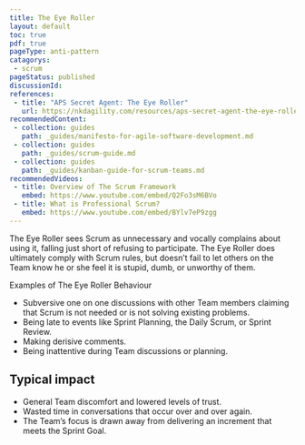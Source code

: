 ```yaml
---
title: The Eye Roller
layout: default
toc: true
pdf: true
pageType: anti-pattern
catagorys: 
 - scrum
pageStatus: published
discussionId: 
references:
 - title: "APS Secret Agent: The Eye Roller"
   url: https://nkdagility.com/resources/aps-secret-agent-the-eye-roller/
recommendedContent:
 - collection: guides
   path: _guides/manifesto-for-agile-software-development.md
 - collection: guides
   path: _guides/scrum-guide.md
 - collection: guides
   path: _guides/kanban-guide-for-scrum-teams.md
recommendedVideos:
 - title: Overview of The Scrum Framework
   embed: https://www.youtube.com/embed/Q2Fo3sM6BVo
 - title: What is Professional Scrum?
   embed: https://www.youtube.com/embed/BYlv7eP9zgg
---
```


The Eye Roller sees Scrum as unnecessary and vocally complains about using it, falling just short of refusing to participate. The Eye Roller does ultimately comply with Scrum rules, but doesn’t fail to let others on the Team know he or she feel it is stupid, dumb, or unworthy of them.

Examples of The Eye Roller Behaviour

- Subversive one on one discussions with other Team members claiming that Scrum is not needed or is not solving existing problems.
- Being late to events like Sprint Planning, the Daily Scrum, or Sprint Review.
- Making derisive comments.
- Being inattentive during Team discussions or planning.

## Typical impact

- General Team discomfort and lowered levels of trust.
- Wasted time in conversations that occur over and over again.
- The Team’s focus is drawn away from delivering an increment that meets the Sprint Goal.

